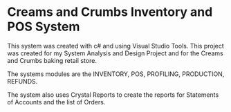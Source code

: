 # Creams and Crumbs Inventory and POS System
This system was created with c# and using Visual Studio Tools. This project was created for my System Analysis and Design Project and for the Creams and Crumbs baking retail store. 

The systems modules are the INVENTORY, POS, PROFILING, PRODUCTION, REFUNDS.

The system also uses Crystal Reports to create the reports for Statements of Accounts and the list of Orders.
